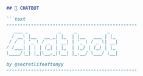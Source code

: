 
```markdown
## 👾 CHATBOT

```text
------------------------------------------------
   ___ _           _     _           _   
  / __\ |__   __ _| |_  | |__   ___ | |_ 
 / /  | '_ \ / _` | __| | '_ \ / _ \| __|
/ /___| | | | (_| | |_  | |_) | (_) | |_ 
\____/|_| |_|\__,_|\__| |_.__/ \___/ \__|
                                         
by @secretlifeoftonyy
------------------------------------------------
